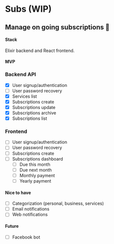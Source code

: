 # Subs (WIP)
## Manage on going subscriptions :money_with_wings:

#### Stack
Elixir backend and React frontend.

#### MVP
### Backend API
- [x] User signup/authentication
- [ ] User password recovery
- [x] Services list
- [x] Subscriptions create
- [x] Subscriptions update
- [x] Subscriptions archive
- [x] Subscriptions list

### Frontend
- [ ] User signup/authentication
- [ ] User password recovery
- [ ] Subscriptions create
- [ ] Subscriptions dashboard
  - [ ] Due this month    
  - [ ] Due next month
  - [ ] Monthly payment
  - [ ] Yearly payment

#### Nice to have
- [ ] Categorization (personal, business, services)
- [ ] Email notifications
- [ ] Web notifications

#### Future
- [ ] Facebook bot
